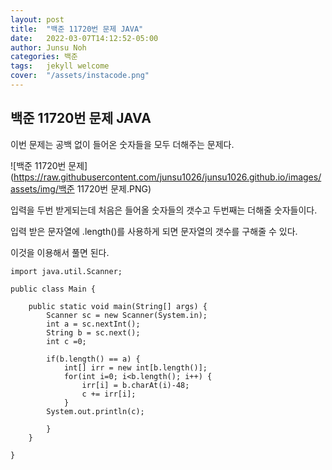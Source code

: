 ```yaml
---
layout: post
title:  "백준 11720번 문제 JAVA"
date:   2022-03-07T14:12:52-05:00
author: Junsu Noh
categories: 백준
tags:	jekyll welcome
cover:  "/assets/instacode.png" 
---
```


## 백준 11720번 문제 JAVA



이번 문제는 공백 없이 들어온 숫자들을 모두 더해주는 문제다. 



![백준 11720번 문제](https://raw.githubusercontent.com/junsu1026/junsu1026.github.io/images/assets/img/백준 11720번 문제.PNG)



입력을 두번 받게되는데 처음은 들어올 숫자들의 갯수고 두번째는 더해줄 숫자들이다.

입력 받은 문자열에 .length()를 사용하게 되면 문자열의 갯수를 구해줄 수 있다.

이것을 이용해서 풀면 된다.



```
import java.util.Scanner;

public class Main {

	public static void main(String[] args) {
		Scanner sc = new Scanner(System.in);
		int a = sc.nextInt();
		String b = sc.next();
		int c =0;
		
		if(b.length() == a) {
			int[] irr = new int[b.length()];
			for(int i=0; i<b.length(); i++) {
				irr[i] = b.charAt(i)-48;
				c += irr[i];
			}
		System.out.println(c);
			 
		}
	}

}
```

